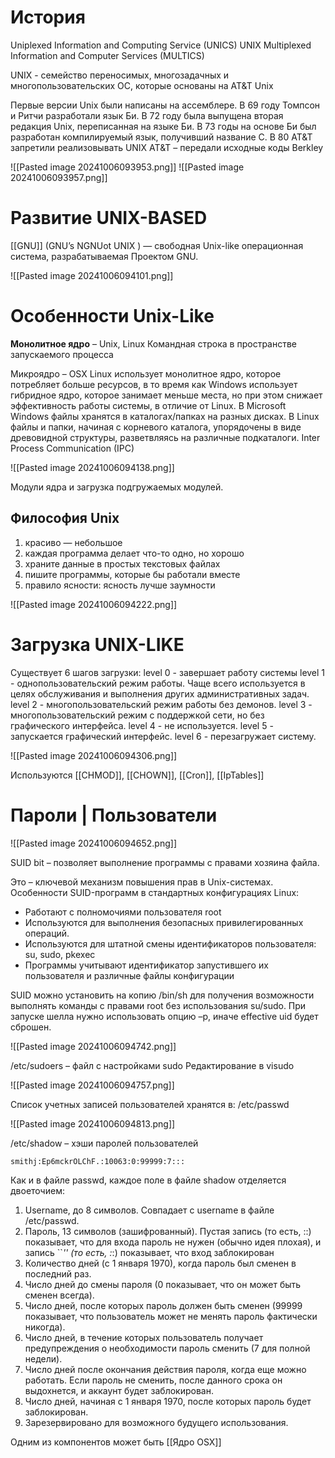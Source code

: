 # История
Uniplexed Information and Computing Service (UNICS)  UNIX
Multiplexed Information and Computer Services (MULTICS)

UNIX - семейство переносимых, многозадачных и многопользовательских ОС, которые основаны на AT&T Unix

Первые версии Unix были написаны на ассемблере.
В 69 году Томпсон и Ритчи разработали язык Би.
В 72 году была выпущена вторая редакция Unix, переписанная на языке Би.
В 73 годы на основе Би был разработан компилируемый язык, получивший название С.
В 80 AT&T запретили реализовывать UNIX AT&T – передали исходные коды Berkley

![[Pasted image 20241006093953.png]]
![[Pasted image 20241006093957.png]]

# Развитие UNIX-BASED

[[GNU]] (GNU’s NGNUot UNIX ) — свободная Unix-like операционная система, разрабатываемая Проектом GNU.

![[Pasted image 20241006094101.png]]

# Особенности Unix-Like

**Монолитное ядро** – Unix, Linux Командная строка в пространстве запускаемого процесса

Микроядро – OSX Linux использует монолитное ядро, которое потребляет больше ресурсов, в то время как Windows использует гибридное ядро, которое занимает меньше места, но при этом снижает эффективность работы системы, в отличие от Linux. В Microsoft Windows файлы хранятся в каталогах/папках на разных дисках. В Linux файлы и папки, начиная с корневого каталога, упорядочены в виде древовидной структуры, разветвляясь на различные подкаталоги. Inter Process Communication (IPC)

![[Pasted image 20241006094138.png]]

Модули ядра и загрузка подгружаемых модулей.

## Философия Unix
1. красиво — небольшое
2. каждая программа делает что-то одно, но хорошо
3. храните данные в простых текстовых файлах
4. пишите программы, которые бы работали вместе
5. правило ясности: ясность лучше заумности

![[Pasted image 20241006094222.png]]

# Загрузка UNIX-LIKE

Существует 6 шагов загрузки:
level 0 - завершает работу системы
level 1 - однопользовательский режим работы. Чаще всего используется в целях обслуживания и выполнения других административных задач.
level 2 - многопользовательский режим работы без демонов.
level 3 - многопользовательский режим с поддержкой сети, но без графического интерфейса.
level 4 - не используется.
level 5 - запускается графический интерфейс.
level 6 - перезагружает систему.

![[Pasted image 20241006094306.png]]


Используются [[CHMOD]], [[CHOWN]], [[Cron]], [[IpTables]]


# Пароли | Пользователи

![[Pasted image 20241006094652.png]]


SUID bit – позволяет выполнение программы с правами хозяина файла.

Это – ключевой механизм повышения прав в Unix-системах. Особенности SUID-программ в стандартных конфигурациях Linux:
- Работают с полномочиями пользователя root
- Используются для выполнения безопасных привилегированных операций.
- Используются для штатной смены идентификаторов пользователя: su, sudo, pkexec 
- Программы учитывают идентификатор запустившего их пользователя и различные файлы конфигурации

SUID можно установить на копию /bin/sh для получения возможности выполнять команды с правами root без использования su/sudo. При запуске шелла нужно использовать опцию –p, иначе effective uid будет сброшен.

![[Pasted image 20241006094742.png]]

/etc/sudoers – файл с настройками sudo Редактирование в visudo

![[Pasted image 20241006094757.png]]

Список учетных записей пользователей хранятся в: /etc/passwd

![[Pasted image 20241006094813.png]]

/etc/shadow – хэши паролей пользователей

`smithj:Ep6mckrOLChF.:10063:0:99999:7:::`

Как и в файле passwd, каждое поле в файле shadow отделяется двоеточием:
1. Username, до 8 символов. Совпадает с username в файле /etc/passwd.
2. Пароль, 13 символов (зашифрованный). Пустая запись (то есть, ::) показывает, что для входа пароль не нужен (обычно идея плохая), и запись ``*''
(то есть, :*:) показывает, что вход заблокирован
3. Количество дней (с 1 января 1970), когда пароль был сменен в последний раз.
4. Число дней до смены пароля (0 показывает, что он может быть сменен всегда). 
5. Число дней, после которых пароль должен быть сменен (99999 показывает, что пользователь может не менять пароль фактически никогда).
6. Число дней, в течение которых пользователь получает предупреждения о необходимости пароль сменить (7 для полной недели).
7. Число дней после окончания действия пароля, когда еще можно работать. Если пароль не сменить, после данного срока он выдохнется, и аккаунт будет заблокирован.
8. Число дней, начиная с 1 января 1970, после которых пароль будет заблокирован.
9. Зарезервировано для возможного будущего использования.

Одним из компонентов может быть [[Ядро OSX]]
